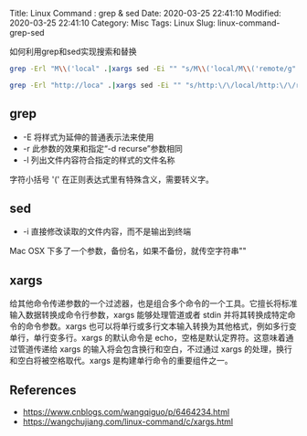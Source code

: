 Title: Linux Command : grep & sed
Date: 2020-03-25 22:41:10
Modified: 2020-03-25 22:41:10
Category: Misc
Tags: Linux
Slug: linux-command-grep-sed

如何利用grep和sed实现搜索和替换
```bash
grep -Erl "M\\('local" .|xargs sed -Ei "" "s/M\\('local/M\\('remote/g"

grep -Erl "http://loca" .|xargs sed -Ei "" "s/http:\/\/local/http:\/\/remote/g"
```

## grep
- -E 将样式为延伸的普通表示法来使用
- -r 此参数的效果和指定“-d recurse”参数相同
- -l 列出文件内容符合指定的样式的文件名称

字符小括号 '(' 在正则表达式里有特殊含义，需要转义字。
## sed
- -i 直接修改读取的文件内容，而不是输出到终端

Mac OSX 下多了一个参数，备份名，如果不备份，就传空字符串""
## xargs

给其他命令传递参数的一个过滤器，也是组合多个命令的一个工具。它擅长将标准输入数据转换成命令行参数，xargs 能够处理管道或者 stdin 并将其转换成特定命令的命令参数。xargs 也可以将单行或多行文本输入转换为其他格式，例如多行变单行，单行变多行。xargs 的默认命令是 echo，空格是默认定界符。这意味着通过管道传递给 xargs 的输入将会包含换行和空白，不过通过 xargs 的处理，换行和空白将被空格取代。xargs 是构建单行命令的重要组件之一。

## References
- https://www.cnblogs.com/wangqiguo/p/6464234.html
- https://wangchujiang.com/linux-command/c/xargs.html